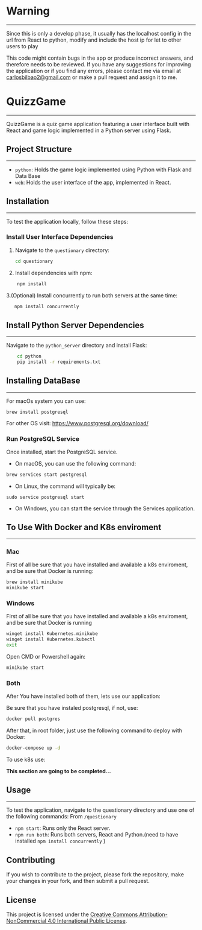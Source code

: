 # Warning
---
Since this is only a develop phase, it usually has the localhost config in the url from React to python, modify and include the host ip for let to other users to play

This code might contain bugs in the app or produce incorrect answers, and therefore needs to be reviewed. If you have any suggestions for improving the application or if you find any errors, please contact me via email at carlosbilbao2@gmail.com or make a pull request and assign it to me.

# QuizzGame
---
QuizzGame is a quiz game application featuring a user interface built with React and game logic implemented in a Python server using Flask.

## Project Structure
---
- `python`: Holds the game logic implemented using Python with Flask and Data Base 
- `web`: Holds the user interface of the app, implemented in React.

## Installation
---
To test the application locally, follow these steps:

### Install User Interface Dependencies

1. Navigate to the `questionary` directory:
   ```sh
   cd questionary   
    ```
2. Install dependencies with npm:
```sh 
    npm install
```
3.(Optional) Install concurrently to run both servers at the same time:
```sh
   npm install concurrently
```

## Install Python Server Dependencies
---
Navigate to the `python_server` directory and install Flask:

```sh
    cd python
    pip install -r requirements.txt
```

## Installing DataBase
---
For macOs system you can use:
```
brew install postgresql
```

For other OS visit: https://www.postgresql.org/download/

### Run PostgreSQL Service
Once installed, start the PostgreSQL service. 
* On macOS, you can use the following command:
```sh
brew services start postgresql
```
* On Linux, the command will typically be:
```
sudo service postgresql start
```

* On Windows, you can start the service through the Services application.

## To Use With Docker and K8s enviroment
---
### Mac

First of all be sure that you have installed and available a k8s enviroment, and be sure that Docker is running:

```bash
brew install minikube
minikube start
```

### Windows
First of all be sure that you have installed and available a k8s enviroment, and be sure that Docker is running
```bash
winget install Kubernetes.minikube
winget install Kubernetes.kubectl
exit
```
Open CMD or Powershell again:
```bash
minikube start
```

### Both
After You have installed both of them, lets use our application:

Be sure that you have instaled postgresql, if not, use:

```bash
docker pull postgres
```

After that, in root folder, just use the following command to deploy with Docker:

```bash
docker-compose up -d
```

To use k8s use:

**This section are going to be completed...** 


## Usage
---

To test the application, navigate to the questionary directory and use one of the following commands:
From `/questionary`

* `npm start`: Runs only the React server.
* `npm run both`: Runs both servers, React and Python.(need to have installed `npm install concurrently` )

## Contributing

If you wish to contribute to the project, please fork the repository, make your changes in your fork, and then submit a pull request.

## License

This project is licensed under the [Creative Commons Attribution-NonCommercial 4.0 International Public License](./LICENSE).
